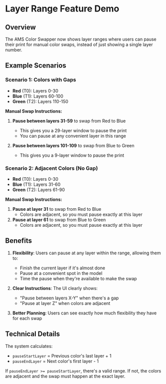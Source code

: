 # Layer Range Feature Demo

## Overview

The AMS Color Swapper now shows layer ranges where users can pause their print for manual color swaps, instead of just showing a single layer number.

## Example Scenarios

### Scenario 1: Colors with Gaps

- **Red** (T0): Layers 0-30
- **Blue** (T1): Layers 60-100
- **Green** (T2): Layers 110-150

**Manual Swap Instructions:**

1. **Pause between layers 31-59** to swap from Red to Blue
   - This gives you a 29-layer window to pause the print
   - You can pause at any convenient layer in this range

2. **Pause between layers 101-109** to swap from Blue to Green
   - This gives you a 9-layer window to pause the print

### Scenario 2: Adjacent Colors (No Gap)

- **Red** (T0): Layers 0-30
- **Blue** (T1): Layers 31-60
- **Green** (T2): Layers 61-90

**Manual Swap Instructions:**

1. **Pause at layer 31** to swap from Red to Blue
   - Colors are adjacent, so you must pause exactly at this layer
2. **Pause at layer 61** to swap from Blue to Green
   - Colors are adjacent, so you must pause exactly at this layer

## Benefits

1. **Flexibility**: Users can pause at any layer within the range, allowing them to:
   - Finish the current layer if it's almost done
   - Pause at a convenient spot in the model
   - Time the pause when they're available to make the swap

2. **Clear Instructions**: The UI clearly shows:
   - "Pause between layers X-Y" when there's a gap
   - "Pause at layer Z" when colors are adjacent

3. **Better Planning**: Users can see exactly how much flexibility they have for each swap

## Technical Details

The system calculates:

- `pauseStartLayer` = Previous color's last layer + 1
- `pauseEndLayer` = Next color's first layer - 1

If `pauseEndLayer >= pauseStartLayer`, there's a valid range.
If not, the colors are adjacent and the swap must happen at the exact layer.
